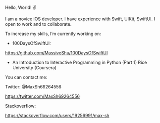 Hello, World! ✌️

I am a novice iOS developer.
I have experience with Swift, UIKit, SwiftUI. I open to work and to collaborate.

To increase my skills, I’m currently working on: 
* 100DaysOfSwiftUI: 

https://github.com/MassiveShu/100DaysOfSwiftUI

* An Introduction to Interactive Programming in Python (Part 1)
Rice University (Coursera)


You can contact me: 

Twitter: @MaxSh69264556

https://twitter.com/MaxSh69264556


Stackoverflow: 

https://stackoverflow.com/users/19256991/max-sh
